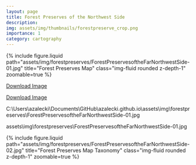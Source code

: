 ```yaml
---
layout: page
title: Forest Preserves of the Northwest Side 
description: 
img: assets/img/thumbnails/forestpreserve_crop.png
importance: 1
category: cartography
---
```


<div class="row justify-content-sm-center">
  <div class="col-12 mt-3 mt-md-0">
    {% include figure.liquid path="assets/img/forestpreserves/ForestPreservesoftheFarNorthwestSide-01.jpg" title="Forest Preserves Map" class="img-fluid rounded z-depth-1" zoomable=true %}
  </div>


[Download Image](https://azalecki.github.io/assets/img/forestpreserves/ForestPreservesoftheFarNorthwestSide-01.jpg)

<a href="https://azalecki.github.io/assets/img/forestpreserves/ForestPreservesoftheFarNorthwestSide-01.jpg" download>Download Image</a>


C:\Users\azalecki\Documents\GitHub\azalecki.github.io\assets\img\forestpreserves\ForestPreservesoftheFarNorthwestSide-01.jpg

assets\img\forestpreserves\ForestPreservesoftheFarNorthwestSide-01.jpg

  <div class="row justify-content-sm-center">
  <div class="col-10 mt-3 mt-md-0">
    {% include figure.liquid path="assets/img/forestpreserves/ForestPreservesoftheFarNorthwestSide-02.jpg" title="Forest Preserves Map Taxonomy" class="img-fluid rounded z-depth-1" zoomable=true %}
  </div>
